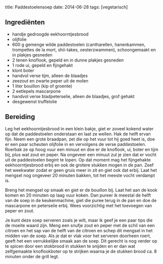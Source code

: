 title: Paddestoelensoep
date: 2014-06-28
tags: [vegetarisch]

## Ingrediënten
- handje gedroogde eekhoorntjesbrood
- olijfolie
- 600 g gemenge wilde paddestoelen (cantharellen, hanenkammen, trompettes de la mort, shii-takes, oesterzwammen), schoongemaakt en in plakjes gesneden
- 2 tenen knoflook, gepeld en in dunne plakjes gesneden
- 1 rode ui, gepeld en fijngehakt
- klont boter
- handvol verse tijm, alleen de blaadjes
- zeezout en zwarte peper uit de molen
- 1 liter bouillon (kip of groente) 
- 2 eetlepels mascarpone
- handvol verse bladpeterselie, alleen de blaadjes, grof gehakt
- desgewenst truffelolie

## Bereiding
Leg het eekhoorntjesbrood in een klein bakje, giet er zoveel kokend water op dat de paddestoelen onderstaan en laat ze wellen. Hak de helft ervan fijn. Neem een grote braadpan, zet die op het vuur tot hij goed heet is, doe er een paar scheuten olijfolie in en vervolgens de verse paddestoelen. Roerbak ze op hoog vuur een minuut en doe er de knoflook, ui, boter en tijm bij, plus wat zout en peper. Na ongeveer een minuut zul je zien dat er vocht uit de paddestoelen begint te lopen. Op dat moment mag het fijngehakte eekhoorntjesbrood erbij en ook de grotere stukken mogen in de pan. Zeef het weekwater zodat er geen gruis meer in zit en giet ook dat erbij. Laat het mengsel nog ongeveer 20 minuten bakken, tot het meeste vocht verdampt is.

Breng het mengsel op smaak en giet er de bouillon bij. Laat het aan de kook komen en 20 minuten op laag vuur koken. Dan pureer ik meestal de helft van de soep in de keukenmachine, giet die puree terug in de pan en doe de mascarpone en peterselie erbij. Wees voorzichtig met het toevoegen van peper en zout.

Je kunt deze soep serveren zoals je wilt, maar ik geef je een paar tips die de moeite waard zijn. Meng een snufje zout en peper met de schil van een citroen en het sap van de helft van de citroen en schep dit mengsel in het midden van de soep. Als je dat er vlak voor het serveren doorheen roert, geeft het een verrukkelijke smaak aan de soep. Dit gerecht is nog verder op te spicen door een stokbrood in stukken te snijden en er dan wat zelfgemaakte knoflookboter op te strijken waarna je de stukken brood ca. 8 minuten onder de grill legt.